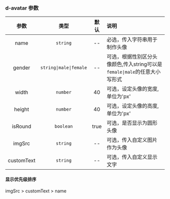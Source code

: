 ### d-avatar 参数
|    参数    |  类型   | 默认 | 说明                                                      |
| :--------: | :-----: | :--: | :-------------------------------------------------------- |
|    name    | `string`  |  --  | 必选，传入字符串用于制作头像                          |
|   gender    | `string\|male\|female`|--  | 可选，根据性别区分头像颜色,传入string可以是`female\|male`的任意大小写形式|
|   width    | `number`  |  40  | 可选，设定头像的宽度, 单位为'px'                      |
|   height   | `number`  |  40  | 可选，设定头像的高度,单位为'px'                       |
|  isRound   | `boolean` | true | 可选，是否显示为圆形头像                              |
|   imgSrc   | `string` |  --  | 可选，传入自定义图片作为头像         |
| customText | `string`  |  --  | 可选，传入自定义显示文字|

#### 显示优先级排序
imgSrc > customText > name